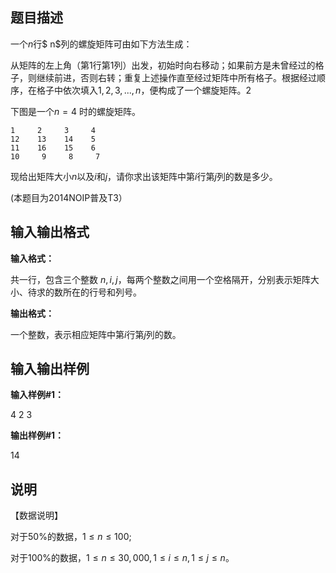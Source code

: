 题目描述
----

一个$n$行$ n$列的螺旋矩阵可由如下方法生成：

从矩阵的左上角（第$1$行第$1$列）出发，初始时向右移动；如果前方是未曾经过的格子，则继续前进，否则右转；重复上述操作直至经过矩阵中所有格子。根据经过顺序，在格子中依次填入$1, 2, 3, ... , n$，便构成了一个螺旋矩阵。2

下图是一个$n = 4$ 时的螺旋矩阵。

    1     2     3     4
    12    13    14    5
    11    16    15    6
    10     9     8     7

现给出矩阵大小$n$以及$i$和$j$，请你求出该矩阵中第$i$行第$j$列的数是多少。

(本题目为2014NOIP普及T3）

输入输出格式
------

**输入格式：**  

共一行，包含三个整数 $n,i,j$，每两个整数之间用一个空格隔开，分别表示矩阵大小、待求的数所在的行号和列号。

**输出格式：**  

一个整数，表示相应矩阵中第$i$行第$j$列的数。

输入输出样例
------

**输入样例#1：** 

4 2 3

**输出样例#1：** 

14

说明
--

【数据说明】

对于$50\%$的数据，$1 ≤ n ≤ 100$;

对于$100\%$的数据，$1 ≤ n ≤ 30,000,1 ≤ i ≤ n,1 ≤ j ≤ n$。